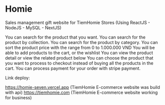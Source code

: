 # Homie
Sales management gift website for TiemHomie Stores (Using ReactJS - NodeJS - MySQL - NextJS)

You can search for the product that you want.
You can search for the product by collection.
You can search for the product by category.
You can sort the product price with the range from 0 to 1.000.000 VND
You will be able to add products to the cart, or the wishlist
You can view the product detail or view the related product below
You can choose the product that you want to process to checkout instead of buying all the products in the cart.
You can process payment for your order with stripe payment.

Link deploy:

https://homie-seven.vercel.app   (TiemHomie E-commerce website was build with api)
https://tiemhomie.com (TiemHomie E-commerce website working for business)
